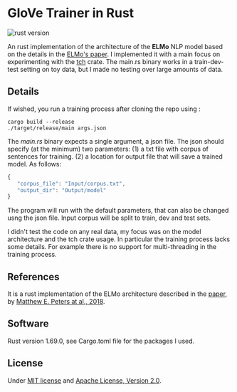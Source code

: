 # GloVe Trainer in Rust

![rust version](https://img.shields.io/badge/rust-1.69.0-blue)

An rust implementation of the architecture of the **ELMo** NLP model based on the details in the [ELMo's paper](https://arxiv.org/pdf/1802.05365.pdf). I implemented it with a main focus on experimenting with the [tch](https://crates.io/crates/tch) crate. The main.rs binary works in a train-dev-test setting on toy data, but I made no testing over large amounts of data.

 ## Details
If wished, you run a training process after cloning the repo using :
 ```
 cargo build --release
./target/release/main args.json
 ```
 The *main.rs* binary expects a single argument, a json file. The json should specify (at the minimum) two parameters: (1) a txt file with corpus of sentences for training. (2) a location for output file that will save a trained model. As follows:
 ```javascript
 {
    "corpus_file": "Input/corpus.txt",
    "output_dir": "Output/model"
 }
 ```
The program will run with the default parameters, that can also be changed usng the json file. Input corpus will be split to train, dev and test sets.

I didn't test the code on any real data, my focus was on the model architecture and the tch crate usage. In particular the training process
lacks some details. For example there is no support for multi-threading in the training process.


## References
It is a rust implementation of the ELMo architecture described in the [paper](https://aclanthology.org/N18-1202/), by <ins>Matthew E. Peters at al., 2018</ins>.


## Software
Rust version 1.69.0, see Cargo.toml file for the packages I used.


## License
Under [MIT license](https://github.com/Sabn0/ELMo-Rs/blob/main/LICENSE-MIT) and [Apache License, Version 2.0](...).
